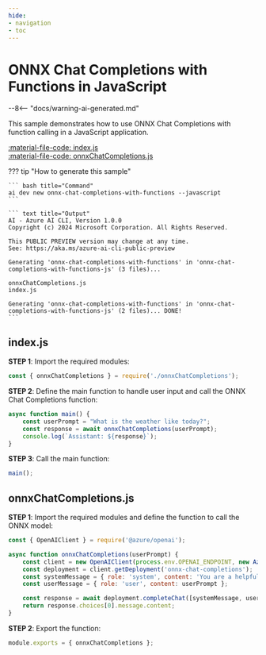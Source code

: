 ```yaml
---
hide:
- navigation
- toc
---
```

# ONNX Chat Completions with Functions in JavaScript

--8<-- "docs/warning-ai-generated.md"

This sample demonstrates how to use ONNX Chat Completions with function calling in a JavaScript application.

[:material-file-code: index.js](./samples/onnx-chat-completions-with-functions-js/index.js)  
[:material-file-code: onnxChatCompletions.js](./samples/onnx-chat-completions-with-functions-js/onnxChatCompletions.js)  

??? tip "How to generate this sample"

    ``` bash title="Command"
    ai dev new onnx-chat-completions-with-functions --javascript
    ```

    ``` text title="Output"
    AI - Azure AI CLI, Version 1.0.0
    Copyright (c) 2024 Microsoft Corporation. All Rights Reserved.

    This PUBLIC PREVIEW version may change at any time.
    See: https://aka.ms/azure-ai-cli-public-preview

    Generating 'onnx-chat-completions-with-functions' in 'onnx-chat-completions-with-functions-js' (3 files)...

    onnxChatCompletions.js
    index.js

    Generating 'onnx-chat-completions-with-functions' in 'onnx-chat-completions-with-functions-js' (2 files)... DONE!
    ```


## index.js

**STEP 1**: Import the required modules:

``` javascript title="index.js"
const { onnxChatCompletions } = require('./onnxChatCompletions');
```

**STEP 2**: Define the main function to handle user input and call the ONNX Chat Completions function:

``` javascript title="index.js"
async function main() {
    const userPrompt = "What is the weather like today?";
    const response = await onnxChatCompletions(userPrompt);
    console.log(`Assistant: ${response}`);
}
```

**STEP 3**: Call the main function:

``` javascript title="index.js"
main();
```

## onnxChatCompletions.js

**STEP 1**: Import the required modules and define the function to call the ONNX model:

``` javascript title="onnxChatCompletions.js"
const { OpenAIClient } = require('@azure/openai');

async function onnxChatCompletions(userPrompt) {
    const client = new OpenAIClient(process.env.OPENAI_ENDPOINT, new AzureKeyCredential(process.env.OPENAI_API_KEY));
    const deployment = client.getDeployment('onnx-chat-completions');
    const systemMessage = { role: 'system', content: 'You are a helpful assistant.' };
    const userMessage = { role: 'user', content: userPrompt };

    const response = await deployment.completeChat([systemMessage, userMessage], { functions: true });
    return response.choices[0].message.content;
}
```

**STEP 2**: Export the function:

``` javascript title="onnxChatCompletions.js"
module.exports = { onnxChatCompletions };
```